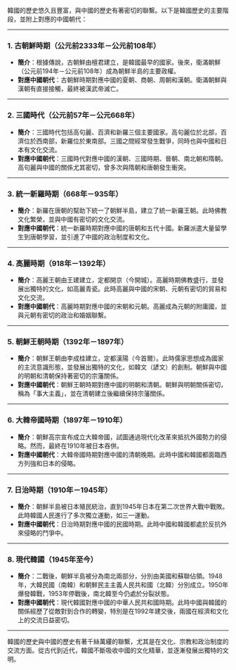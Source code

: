 韓國的歷史悠久且豐富，與中國的歷史有著密切的聯繫。以下是韓國歷史的主要階段，並附上對應的中國朝代：

---

### 1. **古朝鮮時期（公元前2333年－公元前108年）**
   - **簡介**：根據傳說，古朝鮮由檀君建立，是韓國最早的國家。後來，衛滿朝鮮（公元前194年－公元前108年）成為朝鮮半島的主要政權。
   - **對應中國朝代**：古朝鮮時期對應中國的夏朝、商朝、周朝和漢朝。衛滿朝鮮與漢朝有直接接觸，最終被漢武帝滅亡。

---

### 2. **三國時代（公元前57年－公元668年）**
   - **簡介**：三國時代包括高句麗、百濟和新羅三個主要國家。高句麗位於北部，百濟位於西南部，新羅位於東南部。三國之間經常發生戰爭，同時也與中國和日本有文化交流。
   - **對應中國朝代**：三國時代對應中國的漢朝、三國時期、晉朝、南北朝和隋朝。高句麗與中國的關係尤其密切，曾多次與隋朝和唐朝發生衝突。

---

### 3. **統一新羅時期（668年－935年）**
   - **簡介**：新羅在唐朝的幫助下統一了朝鮮半島，建立了統一新羅王朝。此時佛教文化繁榮，並與中國有密切的文化交流。
   - **對應中國朝代**：統一新羅時期對應中國的唐朝和五代十國。新羅派遣大量留學生到唐朝學習，並引進了中國的政治制度和文化。

---

### 4. **高麗時期（918年－1392年）**
   - **簡介**：高麗王朝由王建建立，定都開京（今開城）。高麗時期佛教盛行，並發展出獨特的文化，如高麗青瓷。此時高麗與中國的宋朝、元朝有密切的貿易和文化交流。
   - **對應中國朝代**：高麗時期對應中國的宋朝和元朝。高麗成為元朝的附庸國，並與元朝有密切的政治和婚姻聯繫。

---

### 5. **朝鮮王朝時期（1392年－1897年）**
   - **簡介**：朝鮮王朝由李成桂建立，定都漢陽（今首爾）。此時儒家思想成為國家的主流意識形態，並發展出獨特的文化，如韓文（諺文）的創制。朝鮮與中國的明朝和清朝保持著密切的宗藩關係。
   - **對應中國朝代**：朝鮮王朝時期對應中國的明朝和清朝。朝鮮與明朝關係密切，稱為「事大主義」，並在清朝建立後繼續保持宗藩關係。

---

### 6. **大韓帝國時期（1897年－1910年）**
   - **簡介**：朝鮮高宗宣布成立大韓帝國，試圖通過現代化改革來抵抗外國勢力的侵略。然而，最終在1910年被日本吞併。
   - **對應中國朝代**：大韓帝國時期對應中國的清朝晚期。此時中國和韓國都面臨西方列強和日本的侵略。

---

### 7. **日治時期（1910年－1945年）**
   - **簡介**：朝鮮半島被日本殖民統治，直到1945年日本在第二次世界大戰中戰敗。此時韓國人民進行了多次獨立運動，如三一運動。
   - **對應中國朝代**：日治時期對應中國的民國時期。此時中國和韓國都處於反抗外來侵略的鬥爭中。

---

### 8. **現代韓國（1945年至今）**
   - **簡介**：二戰後，朝鮮半島被分為南北兩部分，分別由美國和蘇聯佔領。1948年，大韓民國（南韓）和朝鮮民主主義人民共和國（北韓）分別成立。1950年爆發韓戰，1953年停戰後，南北韓至今仍處於分裂狀態。
   - **對應中國朝代**：現代韓國對應中國的中華人民共和國時期。此時中國與韓國的關係經歷了從敵對到合作的轉變，特別是在1992年建交後，兩國在經濟和文化上的交流日益密切。

---

韓國的歷史與中國的歷史有著千絲萬縷的聯繫，尤其是在文化、宗教和政治制度的交流方面。從古代到近代，韓國不斷吸收中國的文化精華，並逐漸發展出獨特的文明。
